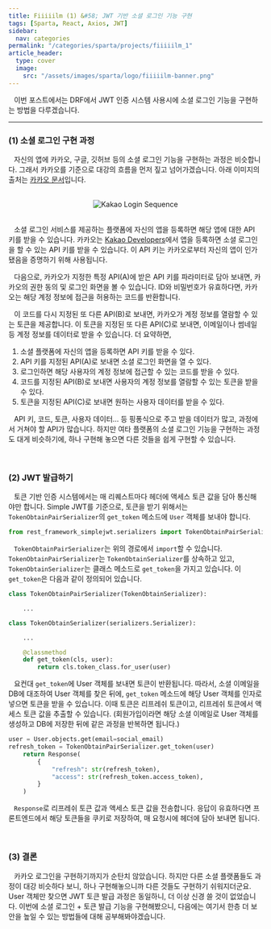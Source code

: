 ```yaml
---
title: Fiiiiilm (1) &#58; JWT 기반 소셜 로그인 기능 구현
tags: [Sparta, React, Axios, JWT]
sidebar:
  nav: categories
permalink: "/categories/sparta/projects/fiiiiilm_1"
article_header:
  type: cover
  image:
    src: "/assets/images/sparta/logo/fiiiiilm-banner.png"
---
```


<div class="article__content" markdown="1">

&ensp; 이번 포스트에서는 DRF에서 JWT 인증 시스템 사용시에 소셜 로그인 기능을 구현하는 방법을 다루겠습니다.

---

### (1) 소셜 로그인 구현 과정

&ensp; 자신의 앱에 카카오, 구글, 깃허브 등의 소셜 로그인 기능을 구현하는 과정은 비슷합니다. 그래서 카카오를 기준으로 대강의 흐름을 먼저 짚고 넘어가겠습니다. 아래 이미지의 출처는 [카카오 문서](https://developers.kakao.com/docs/latest/ko/kakaologin/rest-api)입니다.

<br/>

<div align="center">
<img src="https://developers.kakao.com/docs/latest/ko/assets/style/images/kakaologin/kakaologin_sequence.png" alt="Kakao Login Sequence"/>
</div>

<br/>

&ensp; 소셜 로그인 서비스를 제공하는 플랫폼에 자신의 앱을 등록하면 해당 앱에 대한 API 키를 받을 수 있습니다. 카카오는 [Kakao Developers](https://developers.kakao.com/)에서 앱을 등록하면 소셜 로그인을 할 수 있는 API 키를 받을 수 있습니다.
이 API 키는 카카오로부터 자신의 앱이 인가됐음을 증명하기 위해 사용됩니다.

&ensp; 다음으로, 카카오가 지정한 특정 API(A)에 받은 API 키를 파라미터로 담아 보내면, 카카오의 권한 동의 및 로그인 화면을 볼 수 있습니다. ID와 비밀번호가 유효하다면, 카카오는 해당 계정 정보에 접근을 허용하는 코드를 반환합니다.

&ensp; 이 코드를 다시 지정된 또 다른 API(B)로 보내면, 카카오가 계정 정보를 열람할 수 있는 토큰을 제공합니다. 이 토큰을 지정된 또 다른 API(C)로 보내면, 이메일이나 썸네일 등 계정 정보를 데이터로 받을 수 있습니다. 더 요약하면,

1. 소셜 플랫폼에 자신의 앱을 등록하면 API 키를 받을 수 있다.
2. API 키를 지정된 API(A)로 보내면 소셜 로그인 화면을 열 수 있다.
3. 로그인하면 해당 사용자의 계정 정보에 접근할 수 있는 코드를 받을 수 있다.
4. 코드를 지정된 API(B)로 보내면 사용자의 계정 정보를 열람할 수 있는 토큰을 받을 수 있다.
5. 토큰을 지정된 API(C)로 보내면 원하는 사용자 데이터를 받을 수 있다.

&ensp; API 키, 코드, 토큰, 사용자 데이터... 등 핑퐁식으로 주고 받을 데이터가 많고, 과정에서 거쳐야 할 API가 많습니다. 하지만 여타 플랫폼의 소셜 로그인 기능을 구현하는 과정도 대게 비슷하기에, 하나 구현해 놓으면 다른 것들을 쉽게 구현할 수 있습니다.

<br/>

### (2) JWT 발급하기

&ensp; 토큰 기반 인증 시스템에서는 매 리퀘스트마다 헤더에 액세스 토큰 값을 담아 통신해야만 합니다. Simple JWT를 기준으로, 토큰을 받기 위해서는 `TokenObtainPairSerializer`의 `get_token` 메소드에 `User` 객체를 보내야 합니다.

```python
from rest_framework_simplejwt.serializers import TokenObtainPairSerializer
```

&ensp; `TokenObtainPairSerializer`는 위의 경로에서 `import`할 수 있습니다. `TokenObtainPairSerializer`는 `TokenObtainSerializer`를 상속하고 있고, `TokenObtainSerializer`는 클래스 메소드로 `get_token`을 가지고 있습니다. 이 `get_token`은 다음과 같이 정의되어 있습니다.

```python
class TokenObtainPairSerializer(TokenObtainSerializer):

    ...

class TokenObtainSerializer(serializers.Serializer):

    ...

    @classmethod
    def get_token(cls, user):
        return cls.token_class.for_user(user)
```

&ensp; 요컨대 `get_token`에 User 객체를 보내면 토큰이 반환됩니다. 따라서, 소셜 이메일을 DB에 대조하여 User 객체를 찾은 뒤에, `get_token` 메소드에 해당 User 객체를 인자로 넣으면 토큰을 받을 수 있습니다. 이때 토큰은 리프레쉬 토큰이고, 리프레쉬 토큰에서 액세스 토큰 값을 추출할 수 있습니다. (회원가입이라면 해당 소셜 이메일로 User 객체를 생성하고 DB에 저장한 뒤에 같은 과정을 반복하면 됩니다.)

```python
user = User.objects.get(email=social_email)
refresh_token = TokenObtainPairSerializer.get_token(user)
    return Response(
        {
            "refresh": str(refresh_token),
            "access": str(refresh_token.access_token),
        }
    )
```

&ensp; `Response`로 리프레쉬 토큰 값과 액세스 토큰 값을 전송합니다. 응답이 유효하다면 프론트엔드에서 해당 토큰들을 쿠키로 저장하여, 매 요청시에 헤더에 담아 보내면 됩니다.

<br/>

### (3) 결론

&ensp; 카카오 로그인을 구현하기까지가 순탄치 않았습니다. 하지만 다른 소셜 플랫폼들도 과정이 대강 비슷하다 보니, 하나 구현해놓으니까 다른 것들도 구현하기 쉬워지더군요. User 객체만 찾으면 JWT 토큰 발급 과정은 동일하니, 더 이상 신경 쓸 것이 없었습니다. 이번에 소셜 로그인 + 토큰 발급 기능을 구현해봤으니, 다음에는 여기서 한층 더 보안을 높일 수 있는 방법들에 대해 공부해봐야겠습니다.

</div>
